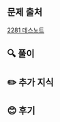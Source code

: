 ## 문제 출처

<a href="https://www.acmicpc.net/problem/2281" rel="nofollow">2281 데스노트</a>

## 🔍 풀이



## ✏️ 추가 지식



## 😊 후기

